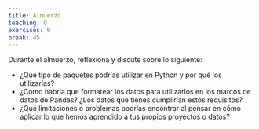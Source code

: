 ```yaml
---
title: Almuerzo
teaching: 0
exercises: 0
break: 45
---
```



Durante el almuerzo, reflexiona y discute sobre lo siguiente:

- ¿Qué tipo de paquetes podrías utilizar en Python y por qué los utilizarías?
- ¿Cómo habría que formatear los datos para utilizarlos en los marcos de datos de
  Pandas? ¿Los datos que tienes cumplirían estos requisitos?
- ¿Qué limitaciones o problemas podrías encontrar al pensar en cómo aplicar lo que hemos
  aprendido a tus propios proyectos o datos?


